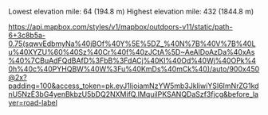 Lowest elevation mile: 64 (194.8 m)
Highest elevation mile: 432 (1844.8 m)

https://api.mapbox.com/styles/v1/mapbox/outdoors-v11/static/path-6+3c8b5a-0.75(sqwvEdbmyNa%40jBOf%40Y%5E%5DZ_%40N%7B%40V%7B%40Lu%40XYZU%60%40Sz%40Cr%40f%40zJCtA%5D~AeAlDoAzDa%40xAs%40%7CBuAdFQdBAfD%3FbB%3FdACj%40Kl%40Od%40Wj%40OPk%40h%40c%40PYHQBW%40W%3Fu%40KmDs%40mCk%40)/auto/900x450@2x?padding=100&access_token=pk.eyJ1IjoiamNzYW5mb3JkIiwiYSI6ImNrZG1kdnU5NzE3bG4yenBkbzU5bDQ2NXMifQ.IMquilPKSANQDaSzf3fjcg&before_layer=road-label
